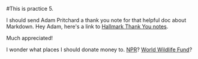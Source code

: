 #This is practice 5.

I should send Adam Pritchard a thank you note for that helpful doc about Markdown.
Hey Adam, here's a link to [Hallmark Thank You notes](https://www.hallmark.com/thank-you/).

Much appreciated!

I wonder what places I should donate money to.
[NPR](http://www.npr.org/)?
[World Wildlife Fund](https://www.worldwildlife.org/)?
